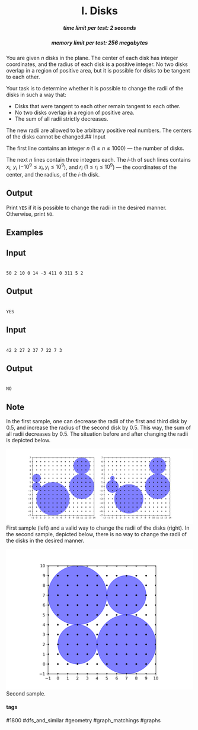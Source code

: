 <h1 style='text-align: center;'> I. Disks</h1>

<h5 style='text-align: center;'>time limit per test: 2 seconds</h5>
<h5 style='text-align: center;'>memory limit per test: 256 megabytes</h5>

You are given $n$ disks in the plane. The center of each disk has integer coordinates, and the radius of each disk is a positive integer. No two disks overlap in a region of positive area, but it is possible for disks to be tangent to each other.

Your task is to determine whether it is possible to change the radii of the disks in such a way that: 

* Disks that were tangent to each other remain tangent to each other.
* No two disks overlap in a region of positive area.
* The sum of all radii strictly decreases.

 The new radii are allowed to be arbitrary positive real numbers. The centers of the disks cannot be changed.## Input

The first line contains an integer $n$ ($1\le n \le 1000$) — the number of disks.

The next $n$ lines contain three integers each. The $i$-th of such lines contains $x_i$, $y_i$ ($-10^9 \leq x_i, y_i \leq 10^9$), and $r_i$ ($1 \leq r_i \leq 10^9$) — the coordinates of the center, and the radius, of the $i$-th disk.

## Output

Print $\texttt{YES}$ if it is possible to change the radii in the desired manner. Otherwise, print $\texttt{NO}$.

## Examples

## Input


```

50 2 10 0 14 -3 411 0 311 5 2
```
## Output


```

YES

```
## Input


```

42 2 27 2 37 7 22 7 3
```
## Output


```

NO

```
## Note

In the first sample, one can decrease the radii of the first and third disk by $0.5$, and increase the radius of the second disk by $0.5$. This way, the sum of all radii decreases by $0.5$. The situation before and after changing the radii is depicted below.

 ![](images/d9f22acf1293a2ee66dbd3b95ee337c80f55e5eb.png) First sample (left) and a valid way to change the radii of the disks (right). In the second sample, depicted below, there is no way to change the radii of the disks in the desired manner.

 ![](images/c92adbe252240ae05fcfcc0e22338ec8329eeaac.png) Second sample. 

#### tags 

#1800 #dfs_and_similar #geometry #graph_matchings #graphs 